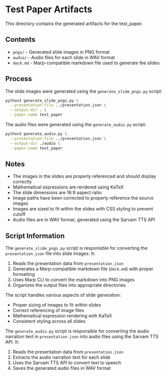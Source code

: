 # Test Paper Artifacts

This directory contains the generated artifacts for the test_paper.

## Contents

- `pngs/` - Generated slide images in PNG format
- `audio/` - Audio files for each slide in WAV format
- `deck.md` - Marp-compatible markdown file used to generate the slides

## Process

The slide images were generated using the `generate_slide_pngs.py` script:

```bash
python3 generate_slide_pngs.py \
  --presentation-file ../presentation.json \
  --output-dir . \
  --paper-name test_paper
```

The audio files were generated using the `generate_audio.py` script:

```bash
python3 generate_audio.py \
  --presentation-file ../presentation.json \
  --output-dir ./audio \
  --paper-name test_paper
```

## Notes

- The images in the slides are properly referenced and should display correctly
- Mathematical expressions are rendered using KaTeX
- The slide dimensions are 16:9 aspect ratio
- Image paths have been corrected to properly reference the source images
- Images are sized to fit within the slides with CSS styling to prevent cutoff
- Audio files are in WAV format, generated using the Sarvam TTS API

## Script Information

The `generate_slide_pngs.py` script is responsible for converting the `presentation.json` file into slide images. It:

1. Reads the presentation data from `presentation.json`
2. Generates a Marp-compatible markdown file (`deck.md`) with proper formatting
3. Uses Marp CLI to convert the markdown into PNG images
4. Organizes the output files into appropriate directories

The script handles various aspects of slide generation:
- Proper sizing of images to fit within slides
- Correct referencing of image files
- Mathematical expression rendering with KaTeX
- Consistent styling across all slides

The `generate_audio.py` script is responsible for converting the audio narration text in `presentation.json` into audio files using the Sarvam TTS API. It:
1. Reads the presentation data from `presentation.json`
2. Extracts the audio narration text for each slide
3. Uses the Sarvam TTS API to convert text to speech
4. Saves the generated audio files in WAV format